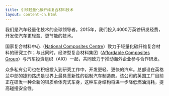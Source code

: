 ```yaml
---
title: 引领轻量化碳纤维复合材料技术
layout: content-cn.html
---
```


我们是汽车轻量化技术的全球领导者。2015年，我们投入4000万英镑研发经费，开发使汽车更轻盈、更节能的技术。

国家复合材料中心（[National Composites Centre](http://nccuk.com/)）致力于轻量化碳纤维复合材料的研究工作；与此同时，经济型复合材料集团（[Affordable Composites Group](http://www.nccuk.com/ncc-news/affordable-composites-group-help-uk-exploit-booming-global-market-low-cost-high-volume)）与汽车投资组织（AIO）一起，共同致力于推动海外企业参与合作研发。

众多私有公司也在积极投入到研究工作中，开发更轻、更快的汽车。总部设在英格兰中部的捷豹路虎是世界上最具革新性的铝制汽车制造商。该公司的英国工厂目前正在研发一种全新的铝质单体壳式车身，这种车身结构将进一步降低燃油消耗，提高碰撞安全性。